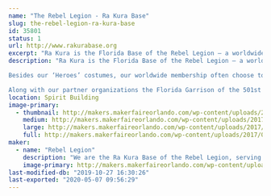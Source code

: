 ```yaml
---
name: "The Rebel Legion - Ra Kura Base"
slug: the-rebel-legion-ra-kura-base
id: 35801
status: 1
url: http://www.rakurabase.org
excerpt: "Ra Kura is the Florida Base of the Rebel Legion – a worldwide Star Wars costuming organization comprised of and operated by Star Wars fans. Formed in 2000, the Rebel Legion is a global volunteer organization of enthusiasts who enjoy, express, and share their interest of quality Star Wars costuming with the fan community."
description: "Ra Kura is the Florida Base of the Rebel Legion – a worldwide Star Wars costuming organization comprised of and operated by Star Wars fans. Formed in 2000, the Rebel Legion is a global volunteer organization of enthusiasts who enjoy, express, and share their interest of quality Star Wars costuming with the fan community. Rebel Legion members create and wear costumes of the hero characters from the Star Wars saga, which includes but is not limited to the six films, comics, books, games, and television shows. As the premier Rebel costuming group in the Star Wars community, members volunteer their time to appear at Star Wars related functions, charity fundraisers and other community events.

Besides our ‘Heroes’ costumes, our worldwide membership often choose to give back to their communities (through costumed volunteer activities and charity events). No one can provide the public with a greater range of Star Wars costumes, nor a more personable, interactive, face to face experience.

Along with our partner organizations the Florida Garrison of the 501st Legion, The Wookiee Workshop, Mandolarion Mercenaries, R2 Builders’ Club, Dark Empire – Spire of the Storm and Galactic Academy, we bring smiles to our home State of Florida."
location: Spirit Building
image-primary:
  - thumbnail: http://makers.makerfaireorlando.com/wp-content/uploads/2017/09/15556453_10211824716760436_1215592741_o-1-150x150.png
    medium: http://makers.makerfaireorlando.com/wp-content/uploads/2017/09/15556453_10211824716760436_1215592741_o-1-300x300.png
    large: http://makers.makerfaireorlando.com/wp-content/uploads/2017/09/15556453_10211824716760436_1215592741_o-1-1024x1024.png
    full: http://makers.makerfaireorlando.com/wp-content/uploads/2017/09/15556453_10211824716760436_1215592741_o-1.png
maker:
  - name: "Rebel Legion"
    description: "We are the Ra Kura Base of the Rebel Legion, serving the state of Florda.  The Rebel Legion is an international costuming club dedicated to sharing and enjoying costuming talents, promoting the quality and improvement of Star Wars costumes, and giving back to the community through works of charity and volunteerism."
    image-primary: http://makers.makerfaireorlando.com/wp-content/uploads/2019/10/RaKuraBase.png
last-modified-db: "2019-10-27 16:30:26"
last-exported: "2020-05-07 09:56:29"
---
```

